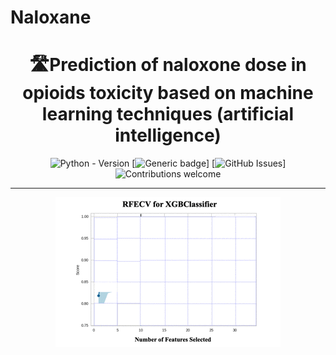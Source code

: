 # Naloxane
<div align="center">
<h1 align="center"><strong>🛣Prediction of naloxone dose in opioids toxicity based on machine learning techniques (artificial intelligence)</strong></h1>
  
 ![Python - Version](https://img.shields.io/badge/PYTHON-3.9+-blue?style=for-the-badge&logo=python&logoColor=white)
 [![Generic badge](https://img.shields.io/badge/License-MIT-<COLOR>.svg?style=for-the-badge)]
 [![GitHub Issues](https://img.shields.io/github/issues/souvikmajumder26/Land-Cover-Semantic-Segmentation-PyTorch.svg?style=for-the-badge)]
 ![Contributions welcome](https://img.shields.io/badge/contributions-welcome-orange.svg?style=for-the-badge)
 
----


![](https://github.com/SAMashiyane/Naloxone/blob/main/figures/RFECV_XGBClassifier.gif)
